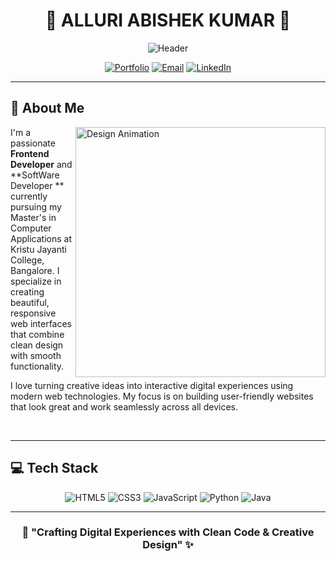 # <div align="center">🌟 **ALLURI ABISHEK KUMAR** 🌟</div>

<div align="center">
  
![Header](https://capsule-render.vercel.app/api?type=waving&color=gradient&customColorList=6,12,20&height=200&section=header&text=Course%20Registration%20Hub&fontSize=45&fontColor=fff&animation=fadeIn&fontAlignY=35&desc=Streamline%20Academic%20Enrollment&descAlignY=55&descAlign=50)

</div>

<div align="center">

[![Portfolio](https://img.shields.io/badge/🌐_Portfolio-Visit_Now-6A5ACD?style=for-the-badge)](https://portfolio-abi.onrender.com/)
[![Email](https://img.shields.io/badge/📧_Email-Contact-FF6B6B?style=for-the-badge)](mailto:24mcab07@kristujayanti.com)
[![LinkedIn](https://img.shields.io/badge/💼_LinkedIn-Connect-0077B5?style=for-the-badge&logo=linkedin)](https://in.linkedin.com/in/alluri-abishek-kumar)

</div>

---

## 🎯 **About Me**

<img align="right" alt="Design Animation" width="400" src="https://user-images.githubusercontent.com/74038190/212257467-871d32b7-e401-42e8-a166-fcfd7baa4c6b.gif">

I'm a passionate **Frontend Developer** and **SoftWare Developer ** currently pursuing my Master's in Computer Applications at Kristu Jayanti College, Bangalore. I specialize in creating beautiful, responsive web interfaces that combine clean design with smooth functionality.

I love turning creative ideas into interactive digital experiences using modern web technologies. My focus is on building user-friendly websites that look great and work seamlessly across all devices.

<br clear="right"/>

---

## 💻 **Tech Stack**

<div align="center">

![HTML5](https://img.shields.io/badge/HTML5-E34F26?style=for-the-badge&logo=html5&logoColor=white)
![CSS3](https://img.shields.io/badge/CSS3-1572B6?style=for-the-badge&logo=css3&logoColor=white)
![JavaScript](https://img.shields.io/badge/JavaScript-F7DF1E?style=for-the-badge&logo=javascript&logoColor=black)
![Python](https://img.shields.io/badge/Python-3776AB?style=for-the-badge&logo=python&logoColor=white)
![Java](https://img.shields.io/badge/Java-ED8B00?style=for-the-badge&logo=openjdk&logoColor=white)

</div>

---

<div align="center">

### 🚀 **"Crafting Digital Experiences with Clean Code & Creative Design"** ✨


</div>
